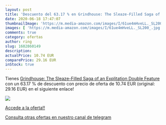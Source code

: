 ```yaml
---
layout: post
title: 'Descuento del 63.17 % en Grindhouse: The Sleaze-Filled Saga of an'
date: 2020-06-18 17:47:07
thumbnailImage: 'https://m.media-amazon.com/images/I/61ue4mHveLL._SL200_.jpg'
images: [ 'https://m.media-amazon.com/images/I/61ue4mHveLL._SL200_.jpg' ]
comments: true
category: ofertas
author: ring
slug: 1602860149
description:
actualPrice: 10.74 EUR
comparePrice: 29.16 EUR
inStock: true
---
```


Tienes [Grindhouse: The Sleaze-Filled Saga of an Explitation Double Feature](https://www.amazon.com/dp/1602860149/?tag=redken08-20) con un 63.17 % de descuento con precio de oferta de 10.74 EUR (original: 29.16 EUR) en el siguiente enlace!

[![](https://m.media-amazon.com/images/I/61ue4mHveLL._SL200_.jpg)](https://www.amazon.com/dp/1602860149/?tag=redken08-20)

[Accede a la oferta!!](https://www.amazon.com/dp/1602860149/?tag=redken08-20)

[Consulta otras ofertas en nuestro canal de telegram](https://t.me/s/ofertas25)
